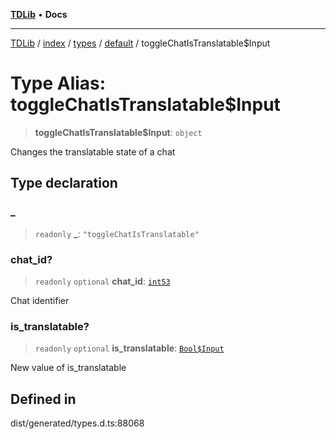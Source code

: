 [**TDLib**](../../../../../../README.md) • **Docs**

***

[TDLib](../../../../../../modules.md) / [index](../../../../../README.md) / [types](../../../README.md) / [default](../README.md) / toggleChatIsTranslatable$Input

# Type Alias: toggleChatIsTranslatable$Input

> **toggleChatIsTranslatable$Input**: `object`

Changes the translatable state of a chat

## Type declaration

### \_

> `readonly` **\_**: `"toggleChatIsTranslatable"`

### chat\_id?

> `readonly` `optional` **chat\_id**: [`int53`](int53.md)

Chat identifier

### is\_translatable?

> `readonly` `optional` **is\_translatable**: [`Bool$Input`](Bool$Input.md)

New value of is_translatable

## Defined in

dist/generated/types.d.ts:88068
